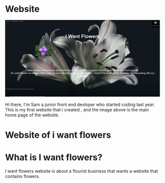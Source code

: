 # Website
<img src="Website/images/Github image.PNG">

Hi there, I'm Sam a junior front end devloper who started coding last year. This is my first website that i created , and the image above is the main home page of the website.

# Website of i want flowers

# What is I want flowers?
I want flowers website is about a flourist business that wants a website that contains flowers.





